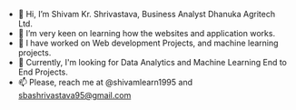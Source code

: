 - 👋 Hi, I’m Shivam Kr. Shrivastava, Business Analyst Dhanuka Agritech Ltd.
- 👀 I’m very keen on learning how the websites and application works.
- 🌱 I have worked on Web development Projects, and machine learning projects.
- 💞️ Currently, I'm looking for Data Analytics and Machine Learning End to End Projects.
- 📫 Please, reach me at @shivamlearn1995 and sbashrivastava95@gmail.com

<!---
shivamlearn1995/shivamlearn1995 is a ✨ special ✨ repository because its `README.md` (this file) appears on your GitHub profile.
You can click the Preview link to take a look at your changes.
--->
